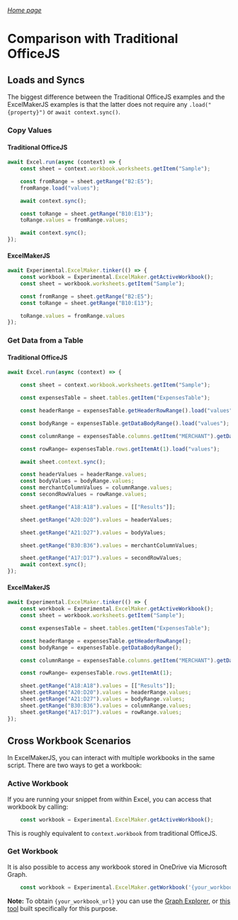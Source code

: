 _[Home page](index.md)_




# Comparison with Traditional OfficeJS
## Loads and Syncs
The biggest difference between the Traditional OfficeJS examples and the ExcelMakerJS examples is that the latter does not require any `.load("{property}")` or `await context.sync()`.

### Copy Values

#### Traditional OfficeJS
```typescript
await Excel.run(async (context) => {
    const sheet = context.workbook.worksheets.getItem("Sample");

    const fromRange = sheet.getRange("B2:E5");
    fromRange.load("values");

    await context.sync();

    const toRange = sheet.getRange("B10:E13");
    toRange.values = fromRange.values;

    await context.sync();
});
```

#### ExcelMakerJS
```typescript
await Experimental.ExcelMaker.tinker(() => {
    const workbook = Experimental.ExcelMaker.getActiveWorkbook();
    const sheet = workbook.worksheets.getItem("Sample");

    const fromRange = sheet.getRange("B2:E5");
    const toRange = sheet.getRange("B10:E13");

    toRange.values = fromRange.values
});
```


### Get Data from a Table
#### Traditional OfficeJS
```typescript
await Excel.run(async (context) => {

    const sheet = context.workbook.worksheets.getItem("Sample");

    const expensesTable = sheet.tables.getItem("ExpensesTable");

    const headerRange = expensesTable.getHeaderRowRange().load("values");

    const bodyRange = expensesTable.getDataBodyRange().load("values");

    const columnRange = expensesTable.columns.getItem("MERCHANT").getDataBodyRange().load("values");

    const rowRange= expensesTable.rows.getItemAt(1).load("values");

    await sheet.context.sync();

    const headerValues = headerRange.values;
    const bodyValues = bodyRange.values;
    const merchantColumnValues = columnRange.values;
    const secondRowValues = rowRange.values;

    sheet.getRange("A18:A18").values = [["Results"]];

    sheet.getRange("A20:D20").values = headerValues;

    sheet.getRange("A21:D27").values = bodyValues;

    sheet.getRange("B30:B36").values = merchantColumnValues;

    sheet.getRange("A17:D17").values = secondRowValues;
    await context.sync();
});
```

#### ExcelMakerJS
```typescript
await Experimental.ExcelMaker.tinker(() => {
    const workbook = Experimental.ExcelMaker.getActiveWorkbook();
    const sheet = workbook.worksheets.getItem("Sample");

    const expensesTable = sheet.tables.getItem("ExpensesTable");

    const headerRange = expensesTable.getHeaderRowRange();
    const bodyRange = expensesTable.getDataBodyRange();

    const columnRange = expensesTable.columns.getItem("MERCHANT").getDataBodyRange();

    const rowRange= expensesTable.rows.getItemAt(1);

    sheet.getRange("A18:A18").values = [["Results"]];
    sheet.getRange("A20:D20").values = headerRange.values;
    sheet.getRange("A21:D27").values = bodyRange.values;
    sheet.getRange("B30:B36").values = columnRange.values;
    sheet.getRange("A17:D17").values = rowRange.values;
});
```

## Cross Workbook Scenarios
In ExcelMakerJS, you can interact with multiple workbooks in the same script. There are two ways to get a workbook:
### Active Workbook
If you are running your snippet from within Excel, you can access that workbook by calling:
```typescript
    const workbook = Experimental.ExcelMaker.getActiveWorkbook();
```
This is roughly equivalent to `context.workbook` from traditional OfficeJS.
### Get Workbook
It is also possible to access any workbook stored in OneDrive via Microsoft Graph.
```typescript
    const workbook = Experimental.ExcelMaker.getWorkbook('{your_workbook_url}');
```
**Note:** To obtain `{your_workbook_url}` you can use the [Graph Explorer](https://developer.microsoft.com/en-us/graph/graph-explorer), or [this tool](https://onedrivegraphtool.azurewebsites.net/) built specifically for this purpose.